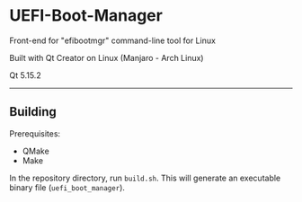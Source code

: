 # UEFI-Boot-Manager
Front-end for "efibootmgr" command-line tool for Linux

Built with Qt Creator on Linux (Manjaro - Arch Linux)

Qt 5.15.2

- - - -

## Building
Prerequisites:
- QMake
- Make

In the repository directory, run `build.sh`. This will generate an executable binary file (`uefi_boot_manager`).